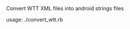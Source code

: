 Convert WTT XML files into android strings files

usage: ./convert_wtt.rb <filename or directory containing WTT xml files>
